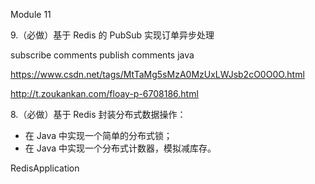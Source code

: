 Module 11

9.（必做）基于 Redis 的 PubSub 实现订单异步处理

subscribe comments
publish comments java

https://www.csdn.net/tags/MtTaMg5sMzA0MzUxLWJsb2cO0O0O.html

http://t.zoukankan.com/floay-p-6708186.html



8.（必做）基于 Redis 封装分布式数据操作：
* 在 Java 中实现一个简单的分布式锁；
* 在 Java 中实现一个分布式计数器，模拟减库存。

RedisApplication
